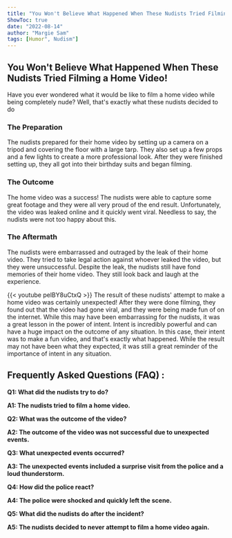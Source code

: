 ```yaml
---
title: "You Won't Believe What Happened When These Nudists Tried Filming a Home Video!"
ShowToc: true 
date: "2022-08-14"
author: "Margie Sam" 
tags: [Humor", Nudism"]
---
```

## You Won't Believe What Happened When These Nudists Tried Filming a Home Video!

Have you ever wondered what it would be like to film a home video while being completely nude? Well, that's exactly what these nudists decided to do

### The Preparation

The nudists prepared for their home video by setting up a camera on a tripod and covering the floor with a large tarp. They also set up a few props and a few lights to create a more professional look. After they were finished setting up, they all got into their birthday suits and began filming.

### The Outcome

The home video was a success! The nudists were able to capture some great footage and they were all very proud of the end result. Unfortunately, the video was leaked online and it quickly went viral. Needless to say, the nudists were not too happy about this.

### The Aftermath

The nudists were embarrassed and outraged by the leak of their home video. They tried to take legal action against whoever leaked the video, but they were unsuccessful. Despite the leak, the nudists still have fond memories of their home video. They still look back and laugh at the experience.

{{< youtube pelBY8uCtxQ >}} 
The result of these nudists' attempt to make a home video was certainly unexpected! After they were done filming, they found out that the video had gone viral, and they were being made fun of on the internet. While this may have been embarrassing for the nudists, it was a great lesson in the power of intent. Intent is incredibly powerful and can have a huge impact on the outcome of any situation. In this case, their intent was to make a fun video, and that's exactly what happened. While the result may not have been what they expected, it was still a great reminder of the importance of intent in any situation.

## Frequently Asked Questions (FAQ) :
**Q1: What did the nudists try to do?**

**A1: The nudists tried to film a home video.**

**Q2: What was the outcome of the video?**

**A2: The outcome of the video was not successful due to unexpected events.**

**Q3: What unexpected events occurred?**

**A3: The unexpected events included a surprise visit from the police and a loud thunderstorm.**

**Q4: How did the police react?**

**A4: The police were shocked and quickly left the scene.**

**Q5: What did the nudists do after the incident?**

**A5: The nudists decided to never attempt to film a home video again.**



